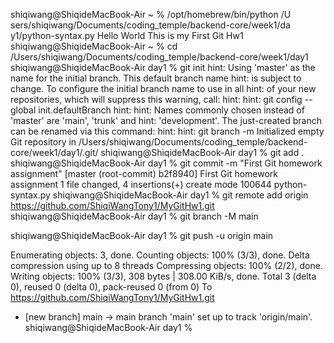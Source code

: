 shiqiwang@ShiqideMacBook-Air ~ % /opt/homebrew/bin/python /U
sers/shiqiwang/Documents/coding_temple/backend-core/week1/da
y1/python-syntax.py
Hello World
This is my First Git Hw1
shiqiwang@ShiqideMacBook-Air ~ % cd /Users/shiqiwang/Documents/coding_temple/backend-core/week1/day1
shiqiwang@ShiqideMacBook-Air day1 % git init
hint: Using 'master' as the name for the initial branch. This default branch name
hint: is subject to change. To configure the initial branch name to use in all
hint: of your new repositories, which will suppress this warning, call:
hint:
hint:   git config --global init.defaultBranch <name>
hint:
hint: Names commonly chosen instead of 'master' are 'main', 'trunk' and
hint: 'development'. The just-created branch can be renamed via this command:
hint:
hint:   git branch -m <name>
Initialized empty Git repository in /Users/shiqiwang/Documents/coding_temple/backend-core/week1/day1/.git/
shiqiwang@ShiqideMacBook-Air day1 % git add .
shiqiwang@ShiqideMacBook-Air day1 % git commit -m "First Git homework assignment"
[master (root-commit) b2f8940] First Git homework assignment
 1 file changed, 4 insertions(+)
 create mode 100644 python-syntax.py
shiqiwang@ShiqideMacBook-Air day1 % git remote add origin https://github.com/ShiqiWangTony1/MyGitHw1.git
shiqiwang@ShiqideMacBook-Air day1 % git branch -M main

shiqiwang@ShiqideMacBook-Air day1 % git push -u origin main

Enumerating objects: 3, done.
Counting objects: 100% (3/3), done.
Delta compression using up to 8 threads
Compressing objects: 100% (2/2), done.
Writing objects: 100% (3/3), 308 bytes | 308.00 KiB/s, done.
Total 3 (delta 0), reused 0 (delta 0), pack-reused 0 (from 0)
To https://github.com/ShiqiWangTony1/MyGitHw1.git
 * [new branch]      main -> main
branch 'main' set up to track 'origin/main'.
shiqiwang@ShiqideMacBook-Air day1 % 
